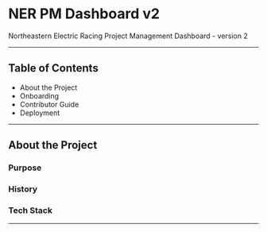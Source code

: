 # NER PM Dashboard v2

Northeastern Electric Racing Project Management Dashboard - version 2

---

## Table of Contents
- About the Project
- Onboarding
- Contributor Guide
- Deployment

---

## About the Project

### Purpose

### History

### Tech Stack

---